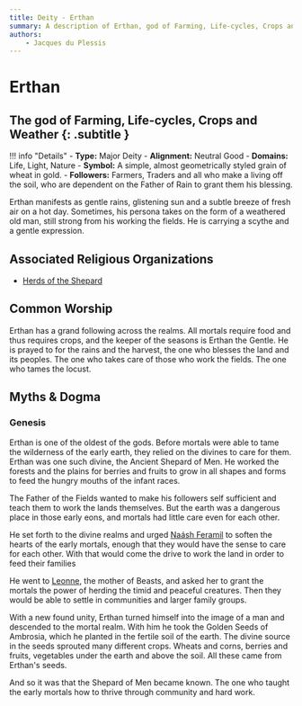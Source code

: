 ```yaml
---
title: Deity - Erthan
summary: A description of Erthan, god of Farming, Life-cycles, Crops and Weather.
authors:
    - Jacques du Plessis
---
```

# Erthan
## The god of Farming, Life-cycles, Crops and Weather {: .subtitle }

!!! info "Details"
    - **Type:** Major Deity
    - **Alignment:** Neutral Good
    - **Domains:** Life, Light, Nature
    - **Symbol:** A simple, almost geometrically styled grain of wheat in gold.
    - **Followers:** Farmers, Traders and all who make a living off the soil, who are dependent on the Father of Rain to grant them his blessing.

Erthan manifests as gentle rains, glistening sun and a subtle breeze of fresh air on a hot day.  Sometimes, his persona takes on the form of a weathered old man, still strong from his working the fields.  He is carrying a scythe and a gentle expression.

## Associated Religious Organizations
* [Herds of the Shepard](../../organizations/herds_of_the_shepherd)

## Common Worship
Erthan has a grand following across the realms. All mortals require food and thus requires crops, and the keeper of the seasons is Erthan the Gentle. He is prayed to for the rains and the harvest, the one who blesses the land and its peoples. The one who takes care of those who work the fields. The one who tames the locust.

## Myths & Dogma
### Genesis
Erthan is one of the oldest of the gods. Before mortals were able to tame the wilderness of the early earth, they relied on the divines to care for them. Erthan was one such divine, the Ancient Shepard of Men. He worked the forests and the plains for berries and fruits to grow in all shapes and forms to feed the hungry mouths of the infant races.

The Father of the Fields wanted to make his followers self sufficient and teach them to work the lands themselves. But the earth was a dangerous place in those early eons, and mortals had little care even for each other.

He set forth to the divine realms and urged [Naásh Feramil](../naash_feramil) to soften the hearts of the early mortals, enough that they would have the sense to care for each other. With that would come the drive to work the land in order to feed their families

He went to [Leonne](../leonne), the mother of Beasts, and asked her to grant the mortals the power of herding the timid and peaceful creatures. Then they would be able to settle in communities and larger family groups.

With a new found unity, Erthan turned himself into the image of a man and descended to the mortal realm. With him he took the Golden Seeds of Ambrosia, which he planted in the fertile soil of the earth.  The divine source in the seeds sprouted many different crops. Wheats and corns, berries and fruits, vegetables under the earth and above the soil. All these came from Erthan's seeds.

And so it was that the Shepard of Men became known. The one who taught the early mortals how to thrive through community and hard work.